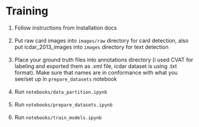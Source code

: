 # Training
1. Follow instructions from Installation docs
<br/><br/>
2. Put raw card images into ```images/raw``` directory for card detection, also put icdar_2013_images into ```images``` directory for text detection
<br/><br/>
3. Place your ground truth files into annotations directory 
(i used CVAT for labeling and exported them as .xml file, icdar dataset is using .txt format). 
Make sure that names are in conformance with what you see/set up in ```prepare_datasets``` notebook
<br/><br/>
3. Run ```notebooks/data_partition.ipynb```
<br/><br/>
4. Run ```notebooks/prepare_datasets.ipynb```
<br/><br/>
5. Run ```notebooks/train_models.ipynb```
<br/><br/>
